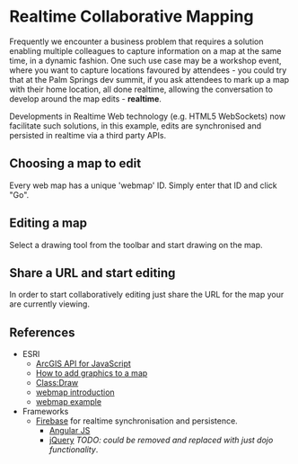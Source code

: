 # Realtime Collaborative Mapping

Frequently we encounter a business problem that requires a solution enabling multiple colleagues to capture information on a map at the same time, in a dynamic fashion.  One such use case may be a workshop event, where you want to capture locations favoured by attendees - you could try that at the Palm Springs dev summit, if you ask attendees to mark up a map with their home location, all done realtime, allowing the conversation to develop around the map edits - **realtime**.

Developments in Realtime Web technology (e.g. HTML5 WebSockets) now facilitate such solutions, in this example, edits are synchronised and persisted in realtime via a third party APIs.

## Choosing a map to edit

Every web map has a unique 'webmap' ID. Simply enter that ID and click "Go".

## Editing a map

Select a drawing tool from the toolbar and start drawing on the map.

## Share a URL and start editing

In order to start collaboratively editing just share the URL for the map your are currently viewing.

## References

* ESRI
  * [ArcGIS API for JavaScript](http://help.arcgis.com/en/webapi/javascript/arcgis/index.html)
  * [How to add graphics to a map](http://help.arcgis.com/en/webapi/javascript/arcgis/jssamples/graphics_add.html)
  * [Class:Draw](http://help.arcgis.com/en/webapi/javascript/arcgis/jsapi/draw.html)
  * [webmap introduction](http://help.arcgis.com/en/webapi/javascript/arcgis/jshelp/intro_webmap.html)
  * [webmap example](http://www.arcgis.com/home/webmap/viewer.html?webmap=31aa8f2167c140bf8d30840d4cb7e411)
* Frameworks
  * [Firebase](http://firebase.com) for realtime synchronisation and persistence.
	* [Angular JS](http://angularjs.org/)
	* [jQuery](http://jquery.com/) *TODO: could be removed and replaced with just dojo functionality*.